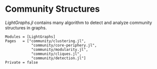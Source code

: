 # Community Structures

*LightGraphs.jl* contains many algorithm to detect and analyze community structures
in graphs.

```@autodocs
Modules = [LightGraphs]
Pages   = ["community/clustering.jl",
            "community/core-periphery.jl",
            "community/modularity.jl",
            "community/cliques.jl",
            "community/detection.jl"]
Private = false
```
